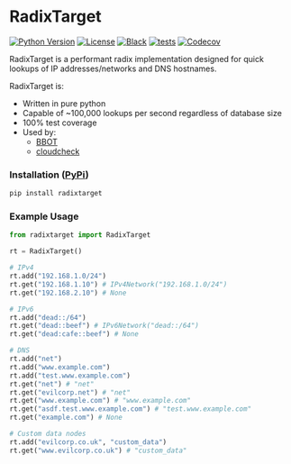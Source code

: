 # RadixTarget

[![Python Version](https://img.shields.io/badge/python-3.9+-blue)](https://www.python.org) [![License](https://img.shields.io/badge/license-GPLv3-blue.svg)](https://github.com/blacklanternsecurity/radixtarget/blob/master/LICENSE) [![Black](https://img.shields.io/badge/code%20style-black-000000.svg)](https://github.com/psf/black) [![tests](https://github.com/blacklanternsecurity/radixtarget/actions/workflows/tests.yml/badge.svg?branch=master)](https://github.com/blacklanternsecurity/radixtarget/actions/workflows/tests.yml) [![Codecov](https://codecov.io/gh/blacklanternsecurity/radixtarget/graph/badge.svg?token=7IPWMYMTGZ)](https://codecov.io/gh/blacklanternsecurity/radixtarget)

RadixTarget is a performant radix implementation designed for quick lookups of IP addresses/networks and DNS hostnames. 

RadixTarget is:
- Written in pure python
- Capable of ~100,000 lookups per second regardless of database size
- 100% test coverage
- Used by:
    - [BBOT](https://github.com/blacklanternsecurity/bbot)
    - [cloudcheck](https://github.com/blacklanternsecurity/cloudcheck)

### Installation ([PyPi](https://pypi.org/project/radixtarget/))

```bash
pip install radixtarget
```

### Example Usage

```python
from radixtarget import RadixTarget

rt = RadixTarget()

# IPv4
rt.add("192.168.1.0/24")
rt.get("192.168.1.10") # IPv4Network("192.168.1.0/24")
rt.get("192.168.2.10") # None

# IPv6
rt.add("dead::/64")
rt.get("dead::beef") # IPv6Network("dead::/64")
rt.get("dead:cafe::beef") # None

# DNS
rt.add("net")
rt.add("www.example.com")
rt.add("test.www.example.com")
rt.get("net") # "net"
rt.get("evilcorp.net") # "net"
rt.get("www.example.com") # "www.example.com"
rt.get("asdf.test.www.example.com") # "test.www.example.com"
rt.get("example.com") # None

# Custom data nodes
rt.add("evilcorp.co.uk", "custom_data")
rt.get("www.evilcorp.co.uk") # "custom_data"
```